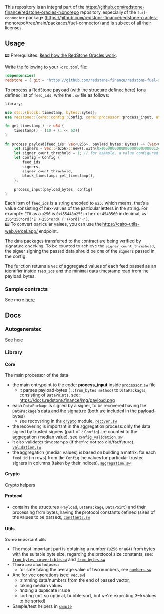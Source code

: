 This repository is an integral part of the https://github.com/redstone-finance/redstone-oracles-monorepo repository,
especially of the `fuel-connector` package
(https://github.com/redstone-finance/redstone-oracles-monorepo/tree/main/packages/fuel-connector)
and is subject of all their licenses.

## Usage

📟 Prerequisites: [Read how the RedStone Oracles work](https://docs.redstone.finance/docs/Introduction/).

Write the following to your `Forc.toml` file:

```toml
[dependencies]
redstone = { git = "https://github.com/redstone-finance/redstone-fuel-sdk", tag = "testnet-0.65.2" }
```

To process a RedStone payload (with the structure defined [here](hhttps://docs.redstone.finance/img/payload.png))
for a defined list of `feed_ids`, write the `.sw` file as follows:

```rust
library;

use std::{block::timestamp, bytes::Bytes};
use redstone::{core::config::Config, core::processor::process_input, utils::vec::*};

fn get_timestamp() -> u64 {
    timestamp() - (10 + (1 << 62))
}

fn process_payload(feed_ids: Vec<u256>, payload_bytes: Bytes) -> (Vec<u256>, u64) {
    let signers = Vec::<b256>::new().with(0x00000000000000000000000012470f7aba85c8b81d63137dd5925d6ee114952b); // for example, a Vec<b256> configured in the contract
    let signer_count_threshold = 1; // for example, a value configured in the contract
    let config = Config {
        feed_ids,
        signers,
        signer_count_threshold,
        block_timestamp: get_timestamp(),
    };

    process_input(payload_bytes, config)
}
```

Each item of `feed_ids` is a string encoded to `u256` which means, that's a value
consisting of hex-values of the particular letters in the string. For example:
`ETH` as a `u256` is `0x455448u256` in hex or `4543560` in decimal,
as `256*256*ord('E')+256*ord('T')+ord('H')`.
<br />
📟 To convert particular values, you can use the https://cairo-utils-web.vercel.app/ endpoint.<br />

The data packages transferred to the contract are being verified by signature checking.
To be counted to achieve the `signer_count_threshold`, the signer signing the passed data
should be one of the `signers` passed in the config.

The function returns a `Vec` of aggregated values of each feed passed as an identifier inside `feed_ids`
and the minimal data timestamp read from the payload_bytes.

### Sample contracts

See more
[here](https://github.com/redstone-finance/redstone-oracles-monorepo/blob/main/packages/fuel-connector/sway/contract/README.md)

## Docs

### Autogenerated

See [here](https://redstone-docs-git-fuel-docs-redstone-finance.vercel.app/sway/redstone/index.html)

### Library

#### Core

The main processor of the data

* the main entrypoint to the code: **process_input** inside [`processor.sw`](./src/core/processor.sw) file
  * it parses payload-bytes (`::from_bytes method`) to `DataPackages`, consisting of `DataPoints`,
  see: https://docs.redstone.finance/img/payload.png
* each `DataPackage` is signed by a signer, to be recovered having the `DataPackage`'s data and the signature
(both are included in the payload-bytes)
  * see recovering in the [`crypto`](#crypto) module, [`recover.sw`](./src/crypto/recover.sw)
* the recovering is important in the aggregation process: only the data signed by trusted signers (part of z `Config`)
are counted to the aggregation (median value), see [`config_validation.sw`](./src/core/config_validation.sw)
* it also validates timestamps (if they're not too old/far/future), [`validation.sw`](./src/core/validation.sw)
* the aggregation (median values) is based on building a matrix: for each `feed_id` (in rows) from the `Config` the
values for particular trusted signers in columns (taken by their indices), [`aggregation.sw`](./src/core/aggregation.sw)

#### Crypto

Crypto helpers

#### Protocol

* contains the structures (`Payload`, `DataPackage`, `DataPoint`) and their processing from bytes,
having the protocol constants defined (sizes of the values to be parsed), [`constants.sw`](./src/protocol/constants.sw)

#### Utils

Some important utils

* The most important part is obtaining a number (`u256` or `u64`) from bytes with the suitable byte size, regarding the protocol size constants, see: [`from_bytes_convertible.sw`](./src/utils/from_bytes_convertible.sw) and [`from_bytes.sw`](./src/utils/from_bytes.sw)
* There are also helpers:
  * for safe taking the average value of two numbers, see [`numbers.sw`](./src/utils/numbers.sw)
* And for vec operations (see: [`vec.sw`](./src/utils/vec.sw))
  * trimming data/numbers from the end of passed vector,
  * taking median values
  * finding a duplicate inside
  * sorting (not so optimal, bubble-sort, but we're expecting 3–5 values to be sorted)
* Sample/test helpers in [`sample`](./src/utils/sample.sw)
